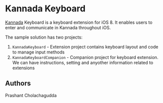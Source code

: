 Kannada Keyboard
=====

[Kannada](http://en.wikipedia.org/wiki/Kannada_language) Keyboard is a keyboard extension for iOS 8. It enables users to enter and communicate in Kannada throughout iOS.

The sample solution has two projects:

1. `KannadaKeyboard` - Extension project contains keyboard layout and code to manage input methods
2. `KannadaKeyboardCompanion` - Companion project for keyboard extension. We can have instructions, setting and anyother information related to extensions

Authors
---
Prashant Cholachagudda